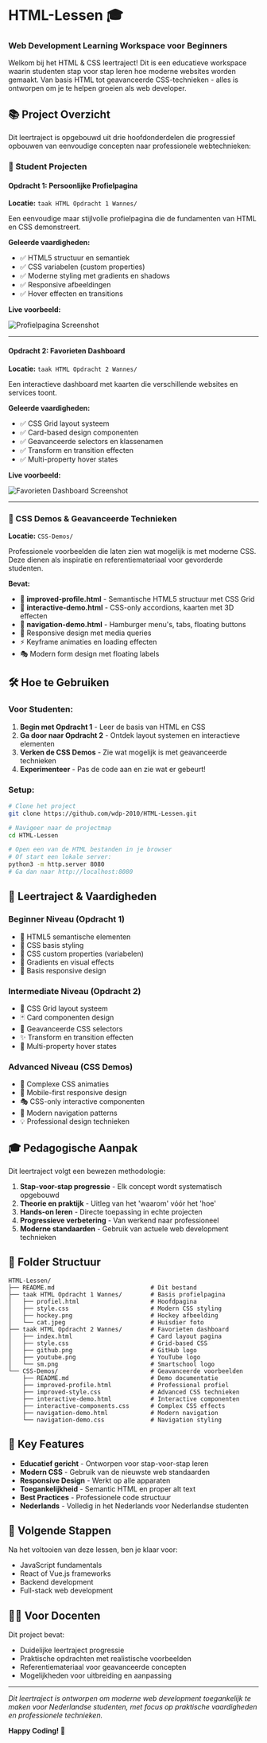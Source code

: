 # HTML-Lessen 🎓
### Web Development Learning Workspace voor Beginners

Welkom bij het HTML & CSS leertraject! Dit is een educatieve workspace waarin studenten stap voor stap leren hoe moderne websites worden gemaakt. Van basis HTML tot geavanceerde CSS-technieken - alles is ontworpen om je te helpen groeien als web developer.

## 📚 Project Overzicht

Dit leertraject is opgebouwd uit drie hoofdonderdelen die progressief opbouwen van eenvoudige concepten naar professionele webtechnieken:

### 🚀 Student Projecten

#### Opdracht 1: Persoonlijke Profielpagina
**Locatie:** `taak HTML Opdracht 1 Wannes/`

Een eenvoudige maar stijlvolle profielpagina die de fundamenten van HTML en CSS demonstreert.

**Geleerde vaardigheden:**
- ✅ HTML5 structuur en semantiek
- ✅ CSS variabelen (custom properties)
- ✅ Moderne styling met gradients en shadows
- ✅ Responsive afbeeldingen
- ✅ Hover effecten en transitions

**Live voorbeeld:**

![Profielpagina Screenshot](https://github.com/user-attachments/assets/588d83e9-1a08-4046-92e9-ee11feb922c3)

---

#### Opdracht 2: Favorieten Dashboard
**Locatie:** `taak HTML Opdracht 2 Wannes/`

Een interactieve dashboard met kaarten die verschillende websites en services toont.

**Geleerde vaardigheden:**
- ✅ CSS Grid layout systeem
- ✅ Card-based design componenten
- ✅ Geavanceerde selectors en klassenamen
- ✅ Transform en transition effecten
- ✅ Multi-property hover states

**Live voorbeeld:**

![Favorieten Dashboard Screenshot](https://github.com/user-attachments/assets/bccb84ff-0292-4be6-985d-9b240bf05925)

---

### 🎯 CSS Demos & Geavanceerde Technieken
**Locatie:** `CSS-Demos/`

Professionele voorbeelden die laten zien wat mogelijk is met moderne CSS. Deze dienen als inspiratie en referentiemateriaal voor gevorderde studenten.

**Bevat:**
- 🎨 **improved-profile.html** - Semantische HTML5 structuur met CSS Grid
- 🎪 **interactive-demo.html** - CSS-only accordions, kaarten met 3D effecten
- 🧭 **navigation-demo.html** - Hamburger menu's, tabs, floating buttons
- 📱 Responsive design met media queries
- ⚡ Keyframe animaties en loading effecten
- 🎭 Modern form design met floating labels

## 🛠️ Hoe te Gebruiken

### Voor Studenten:
1. **Begin met Opdracht 1** - Leer de basis van HTML en CSS
2. **Ga door naar Opdracht 2** - Ontdek layout systemen en interactieve elementen
3. **Verken de CSS Demos** - Zie wat mogelijk is met geavanceerde technieken
4. **Experimenteer** - Pas de code aan en zie wat er gebeurt!

### Setup:
```bash
# Clone het project
git clone https://github.com/wdp-2010/HTML-Lessen.git

# Navigeer naar de projectmap
cd HTML-Lessen

# Open een van de HTML bestanden in je browser
# Of start een lokale server:
python3 -m http.server 8080
# Ga dan naar http://localhost:8080
```

## 📖 Leertraject & Vaardigheden

### Beginner Niveau (Opdracht 1)
- 📝 HTML5 semantische elementen
- 🎨 CSS basis styling
- 🔧 CSS custom properties (variabelen)
- 🌈 Gradients en visual effects
- 📱 Basis responsive design

### Intermediate Niveau (Opdracht 2)
- 📐 CSS Grid layout systeem
- 🃏 Card componenten design
- 🎯 Geavanceerde CSS selectors
- ✨ Transform en transition effecten
- 🎪 Multi-property hover states

### Advanced Niveau (CSS Demos)
- 🚀 Complexe CSS animaties
- 📱 Mobile-first responsive design
- 🎭 CSS-only interactive componenten
- 🧭 Modern navigation patterns
- 💡 Professional design technieken

## 🎓 Pedagogische Aanpak

Dit leertraject volgt een bewezen methodologie:

1. **Stap-voor-stap progressie** - Elk concept wordt systematisch opgebouwd
2. **Theorie en praktijk** - Uitleg van het 'waarom' vóór het 'hoe'
3. **Hands-on leren** - Directe toepassing in echte projecten
4. **Progressieve verbetering** - Van werkend naar professioneel
5. **Moderne standaarden** - Gebruik van actuele web development technieken

## 📂 Folder Structuur

```
HTML-Lessen/
├── README.md                           # Dit bestand
├── taak HTML Opdracht 1 Wannes/        # Basis profielpagina
│   ├── profiel.html                    # Hoofdpagina
│   ├── style.css                       # Modern CSS styling
│   ├── hockey.png                      # Hockey afbeelding
│   └── cat.jpeg                        # Huisdier foto
├── taak HTML Opdracht 2 Wannes/        # Favorieten dashboard
│   ├── index.html                      # Card layout pagina
│   ├── style.css                       # Grid-based CSS
│   ├── github.png                      # GitHub logo
│   ├── youtube.png                     # YouTube logo
│   └── sm.png                          # Smartschool logo
└── CSS-Demos/                          # Geavanceerde voorbeelden
    ├── README.md                       # Demo documentatie
    ├── improved-profile.html           # Professional profiel
    ├── improved-style.css              # Advanced CSS technieken
    ├── interactive-demo.html           # Interactive componenten
    ├── interactive-components.css      # Complex CSS effects
    ├── navigation-demo.html            # Modern navigation
    └── navigation-demo.css             # Navigation styling
```

## 🌟 Key Features

- **Educatief gericht** - Ontworpen voor stap-voor-stap leren
- **Modern CSS** - Gebruik van de nieuwste web standaarden
- **Responsive Design** - Werkt op alle apparaten
- **Toegankelijkheid** - Semantic HTML en proper alt text
- **Best Practices** - Professionele code structuur
- **Nederlands** - Volledig in het Nederlands voor Nederlandse studenten

## 🚀 Volgende Stappen

Na het voltooien van deze lessen, ben je klaar voor:
- JavaScript fundamentals
- React of Vue.js frameworks
- Backend development
- Full-stack web development

## 👨‍💻 Voor Docenten

Dit project bevat:
- Duidelijke leertraject progressie
- Praktische opdrachten met realistische voorbeelden
- Referentiemateriaal voor geavanceerde concepten
- Mogelijkheden voor uitbreiding en aanpassing

---

*Dit leertraject is ontworpen om moderne web development toegankelijk te maken voor Nederlandse studenten, met focus op praktische vaardigheden en professionele technieken.*

**Happy Coding! 🚀**